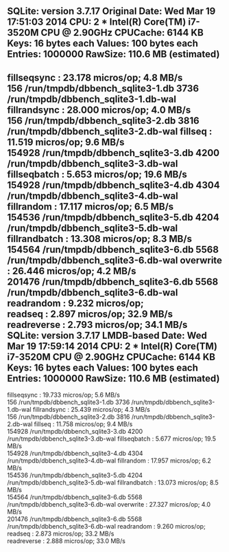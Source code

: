 SQLite:     version 3.7.17 Original
Date:       Wed Mar 19 17:51:03 2014
CPU:        2 * Intel(R) Core(TM) i7-3520M CPU @ 2.90GHz
CPUCache:   6144 KB
Keys:       16 bytes each
Values:     100 bytes each
Entries:    1000000
RawSize:    110.6 MB (estimated)
------------------------------------------------
fillseqsync  :      23.178 micros/op;    4.8 MB/s  
156 /run/tmpdb/dbbench_sqlite3-1.db
3736    /run/tmpdb/dbbench_sqlite3-1.db-wal
fillrandsync :      28.000 micros/op;    4.0 MB/s  
156 /run/tmpdb/dbbench_sqlite3-2.db
3816    /run/tmpdb/dbbench_sqlite3-2.db-wal
fillseq      :      11.519 micros/op;    9.6 MB/s     
154928  /run/tmpdb/dbbench_sqlite3-3.db
4200    /run/tmpdb/dbbench_sqlite3-3.db-wal
fillseqbatch :       5.653 micros/op;   19.6 MB/s     
154928  /run/tmpdb/dbbench_sqlite3-4.db
4304    /run/tmpdb/dbbench_sqlite3-4.db-wal
fillrandom   :      17.117 micros/op;    6.5 MB/s     
154536  /run/tmpdb/dbbench_sqlite3-5.db
4204    /run/tmpdb/dbbench_sqlite3-5.db-wal
fillrandbatch :      13.308 micros/op;    8.3 MB/s    
154564  /run/tmpdb/dbbench_sqlite3-6.db
5568    /run/tmpdb/dbbench_sqlite3-6.db-wal
overwrite    :      26.446 micros/op;    4.2 MB/s     
201476  /run/tmpdb/dbbench_sqlite3-6.db
5568    /run/tmpdb/dbbench_sqlite3-6.db-wal
readrandom   :       9.232 micros/op;                 
readseq      :       2.897 micros/op;   32.9 MB/s     
readreverse  :       2.793 micros/op;   34.1 MB/s  
SQLite:     version 3.7.17 LMDB-based
Date:       Wed Mar 19 17:59:14 2014
CPU:        2 * Intel(R) Core(TM) i7-3520M CPU @ 2.90GHz
CPUCache:   6144 KB
Keys:       16 bytes each
Values:     100 bytes each
Entries:    1000000
RawSize:    110.6 MB (estimated)
------------------------------------------------
fillseqsync  :      19.733 micros/op;    5.6 MB/s  
156 /run/tmpdb/dbbench_sqlite3-1.db
3736    /run/tmpdb/dbbench_sqlite3-1.db-wal
fillrandsync :      25.439 micros/op;    4.3 MB/s  
156 /run/tmpdb/dbbench_sqlite3-2.db
3816    /run/tmpdb/dbbench_sqlite3-2.db-wal
fillseq      :      11.758 micros/op;    9.4 MB/s     
154928  /run/tmpdb/dbbench_sqlite3-3.db
4200    /run/tmpdb/dbbench_sqlite3-3.db-wal
fillseqbatch :       5.677 micros/op;   19.5 MB/s     
154928  /run/tmpdb/dbbench_sqlite3-4.db
4304    /run/tmpdb/dbbench_sqlite3-4.db-wal
fillrandom   :      17.957 micros/op;    6.2 MB/s     
154536  /run/tmpdb/dbbench_sqlite3-5.db
4204    /run/tmpdb/dbbench_sqlite3-5.db-wal
fillrandbatch :      13.073 micros/op;    8.5 MB/s    
154564  /run/tmpdb/dbbench_sqlite3-6.db
5568    /run/tmpdb/dbbench_sqlite3-6.db-wal
overwrite    :      27.327 micros/op;    4.0 MB/s     
201476  /run/tmpdb/dbbench_sqlite3-6.db
5568    /run/tmpdb/dbbench_sqlite3-6.db-wal
readrandom   :       9.260 micros/op;                 
readseq      :       2.873 micros/op;   33.2 MB/s     
readreverse  :       2.888 micros/op;   33.0 MB/s   